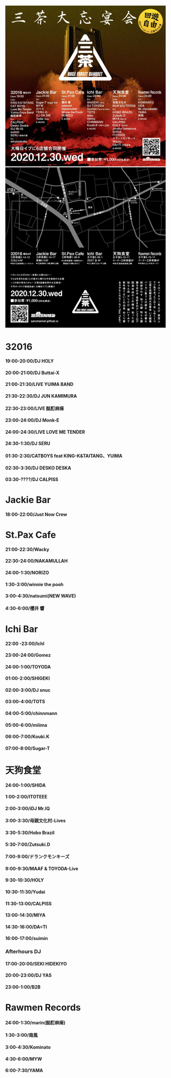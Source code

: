 ![bonenkai](/images/bonenkai.jpg)
![bonenkai_info](/images/bonenkai_info.jpg)

# 32016
#### 19:00-20:00/DJ HOLY
#### 20:00-21:00/DJ Buttai-X
#### 21:00-21:30/LIVE  YUIMA BAND
#### 21:30-22:30/DJ JUN KAMIMURA
#### 22:30-23:00/LIVE 酩酊麻痺
#### 23:00-24:00/DJ Monk-E
#### 24:00-24:30/LIVE  LOVE ME TENDER
#### 24:30-1:30/DJ SERU
#### 01:30-2:30/CATBOYS feat KING-K&TAITANG、YUIMA
#### 02:30-3:30/DJ DESKO DESKA
#### 03:30-????/DJ CALPISS

# Jackie Bar
#### 18:00-22:00/Just Now Crew

# St.Pax Cafe
#### 21:00-22:30/Wacky
#### 22:30-24:00/NAKAMULLAH
#### 24:00-1:30/NORIZO
#### 1:30-3:00/winnie the pooh
#### 3:00-4:30/natsumi(NEW WAVE)
#### 4:30-6:00/櫻井 響

# Ichi Bar
#### 22:00 -23:00/IchI
#### 23:00-24:00/Gomez
#### 24:00-1:00/TOYODA
#### 01:00-2:00/SHIGEKI
#### 02:00-3:00/DJ snuc
#### 03:00-4:00/TOTS
#### 04:00-5:00/chinnmann
#### 05:00-6:00/miiima
#### 06:00-7:00/Kouki.K
#### 07:00-8:00/Sugar-T

# 天狗食堂
#### 24:00-1:00/SHIDA
#### 1:00-2:00/ITOTEEE
#### 2:00-3:00/iDJ Mr.IQ
#### 3:00-3:30/母親文化村-Lives
#### 3:30-5:30/Hobo Brazil
#### 5:30-7:00/Zutsuki.D
#### 7:00-9:00/ドランクモンキーズ
#### 9:00-9:30/MAAF & TOYODA-Live
#### 9:30-10:30/HOLY
#### 10:30-11:30/Yudai
#### 11:30-13:00/CALPISS
#### 13:00-14:30/MIYA
#### 14:30-16:00/DA=TI
#### 16:00-17:00/suimin

### Afterhours DJ
#### 17:00-20:00/SEKI HIDEKIYO
#### 20:00-23:00/DJ YAS
#### 23:00-1:00/B2B


# Rawmen Records
#### 24:00-1:30/marin(酩酊麻痺)
#### 1:30-3:00/南風
#### 3:00-4:30/Kominato
#### 4:30-6:00/MYW
#### 6:00-7:30/YAMA
